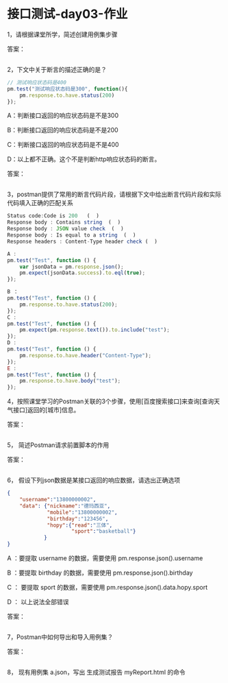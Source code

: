 # 接口测试-day03-作业

1，请根据课堂所学，简述创建用例集步骤

答案：

```yacas

```



2，下文中关于断言的描述正确的是？

```js
// 测试响应状态码是400
pm.test("测试响应状态码是300", function(){
    pm.response.to.have.status(200)
});
```

A：判断接口返回的响应状态码是不是300

B：判断接口返回的响应状态码是不是200

C：判断接口返回的响应状态码是不是400

D：以上都不正确。这个不是判断http响应状态码的断言。

答案：

```yacas

```



3，postman提供了常用的断言代码片段，请根据下文中给出断言代码片段和实际代码填入正确的匹配关系

```js
Status code:Code is 200   (  )
Response body : Contains string  (  )
Response body : JSON value check  (  )
Response body : Is equal to a string  (  )
Response headers : Content-Type header check (  )
```

```js
A : 
pm.test("Test", function () {
    var jsonData = pm.response.json();
    pm.expect(jsonData.success).to.eql(true);
});

B ：
pm.test("Test", function () {
    pm.response.to.have.status(200);
});
C :
pm.test("Test", function () {
    pm.expect(pm.response.text()).to.include("test");
});
D :
pm.test("Test", function () {
    pm.response.to.have.header("Content-Type");
});
E :
pm.test("Test", function () {
    pm.response.to.have.body("test");
});
```



4，按照课堂学习的Postman关联的3个步骤，使用[百度搜索接口]来查询[查询天气接口]返回的[城市]信息。

答案：

```yacas

```



5， 简述Postman请求前置脚本的作用

答案：

```yacas

```



6， 假设下列json数据是某接口返回的响应数据，请选出正确选项

```json
{
    "username":"13800000002",
    "data": {"nickname":"德玛西亚",
    		 "mobile":"13800000002",
        	 "birthday":"123456",
    		 "hopy":{"read":"三体", 
    				 "sport":"basketball"}
			}
}
```

A ：要提取 username 的数据，需要使用 pm.response.json().username

B ：要提取 birthday 的数据，需要使用 pm.response.json().birthday

C ： 要提取 sport 的数据，需要使用 pm.response.json().data.hopy.sport

D ： 以上说法全部错误

答案：

```yacas

```



7，Postman中如何导出和导入用例集？

答案：

```yacas

```



8， 现有用例集 a.json，写出 生成测试报告 myReport.html 的命令

```yacas

```





